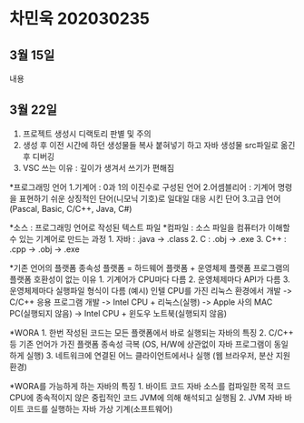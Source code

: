 # 차민욱 202030235



## 3월 15일
내용

## 3월 22일
1. 프로젝트 생성시 디랙토리 판별 및 주의
2. 생성 후 이전 시간에 하던 생성물들 복사 붙혀넣기 하고 자바 생성물 src파일로 옮긴 후 디버깅
3. VSC 쓰는 이유 : 깊이가 생겨서 쓰기가 편해짐

*프로그래밍 언어
    1.기계어 : 0과 1의 이진수로 구성된 언어
    2.어셈블리어 : 기계어 명령을 표현하기 쉬운 상징적인 단어(니모닉 기호)로 일대일 대응 시킨 단어
    3.고급 언어 (Pascal, Basic, C/C++, Java, C#)

*소스 : 프로그래밍 언어로 작성된 텍스트 파일
*컴파일 : 소스 파일을 컴퓨터가 이해할 수 있는 기계어로 만드는 과정
    1. 자바 : .java -> .class
    2. C : .obj -> .exe
    3. C++ : .cpp -> .obj -> .exe

*기존 언어의 플랫폼 종속성
    플랫폼 = 하드웨어 플랫폼 + 운영체제 플랫폼
        프로그램의 플랫폼 호환성이 없는 이유
            1. 기계어가 CPU마다 다름
            2. 운영체제마다 API가 다름
            3. 운영체제마다 실행파일 형식이 다름
(예시)
인텔 CPU를 가진 리눅스 환경에서 개발 -> C/C++ 응용 프로그램 개발 -> Intel CPU + 리눅스(실행)
                                     -> Apple 사의 MAC PC(실행되지 않음)
                                     -> Intel CPU + 윈도우 노트북(실행되지 않음)

*WORA
    1. 한번 작성된 코드는 모든 플랫폼에서 바로 실행되는 자바의 특징
    2. C/C++ 등 기존 언어가 가진 플랫폼 종속성 극복
        (OS, H/W에 상관없이 자바 프로그램이 동일하게 실행)
    3. 네트워크에 연결된 어느 클라이언트에서나 실행
        (웹 브라우저, 분산 지원 환경)

*WORA를 가능하게 하는 자바의 특징
    1. 바이트 코드
        자바 소스를 컴파일한 목적 코드
        CPU에 종속적이지 않은 중립적인 코드
        JVM에 의해 해석되고 실행됨
    2. JVM
        자바 바이트 코드를 실행하는 자바 가상 기계(소프트웨어)
